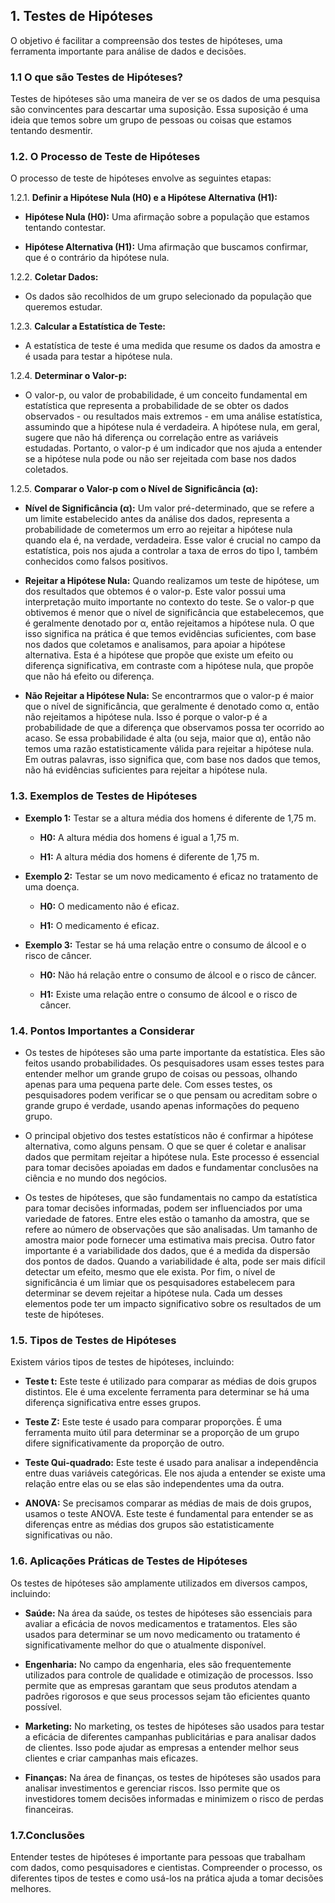 ##  1. Testes de Hipóteses
O objetivo é facilitar a compreensão dos testes de hipóteses, uma ferramenta importante para análise de dados e decisões.

### 1.1 O que são Testes de Hipóteses?

Testes de hipóteses são uma maneira de ver se os dados de uma pesquisa são convincentes para descartar uma suposição. Essa suposição é uma ideia que temos sobre um grupo de pessoas ou coisas que estamos tentando desmentir.

### 1.2. O Processo de Teste de Hipóteses

O processo de teste de hipóteses envolve as seguintes etapas:

1.2.1. **Definir a Hipótese Nula (H0) e a Hipótese Alternativa (H1):**

* **Hipótese Nula (H0):** Uma afirmação sobre a população que estamos tentando contestar.

* **Hipótese Alternativa (H1):** Uma afirmação que buscamos confirmar, que é o contrário da hipótese nula.

1.2.2. **Coletar Dados:**

* Os dados são recolhidos de um grupo selecionado da população que queremos estudar.

1.2.3. **Calcular a Estatística de Teste:**

* A estatística de teste é uma medida que resume os dados da amostra e é usada para testar a hipótese nula.

1.2.4. **Determinar o Valor-p:**

* O valor-p, ou valor de probabilidade, é um conceito fundamental em estatística que representa a probabilidade de se obter os dados observados - ou resultados mais extremos - em uma análise estatística, assumindo que a hipótese nula é verdadeira. A hipótese nula, em geral, sugere que não há diferença ou correlação entre as variáveis estudadas. Portanto, o valor-p é um indicador que nos ajuda a entender se a hipótese nula pode ou não ser rejeitada com base nos dados coletados.

1.2.5. **Comparar o Valor-p com o Nível de Significância (α):**

* **Nível de Significância (α):** Um valor pré-determinado, que se refere a um limite estabelecido antes da análise dos dados, representa a probabilidade de cometermos um erro ao rejeitar a hipótese nula quando ela é, na verdade, verdadeira. Esse valor é crucial no campo da estatística, pois nos ajuda a controlar a taxa de erros do tipo I, também conhecidos como falsos positivos.

* **Rejeitar a Hipótese Nula:** Quando realizamos um teste de hipótese, um dos resultados que obtemos é o valor-p. Este valor possui uma interpretação muito importante no contexto do teste. Se o valor-p que obtivemos é menor que o nível de significância que estabelecemos, que é geralmente denotado por α, então rejeitamos a hipótese nula. O que isso significa na prática é que temos evidências suficientes, com base nos dados que coletamos e analisamos, para apoiar a hipótese alternativa. Esta é a hipótese que propõe que existe um efeito ou diferença significativa, em contraste com a hipótese nula, que propõe que não há efeito ou diferença.

* **Não Rejeitar a Hipótese Nula:** Se encontrarmos que o valor-p é maior que o nível de significância, que geralmente é denotado como α, então não rejeitamos a hipótese nula. Isso é porque o valor-p é a probabilidade de que a diferença que observamos possa ter ocorrido ao acaso. Se essa probabilidade é alta (ou seja, maior que α), então não temos uma razão estatisticamente válida para rejeitar a hipótese nula. Em outras palavras, isso significa que, com base nos dados que temos, não há evidências suficientes para rejeitar a hipótese nula.

### 1.3. Exemplos de Testes de Hipóteses

- **Exemplo 1:** Testar se a altura média dos homens é diferente de 1,75 m.

    * **H0:** A altura média dos homens é igual a 1,75 m.

    * **H1:** A altura média dos homens é diferente de 1,75 m.

- **Exemplo 2:** Testar se um novo medicamento é eficaz no tratamento de uma doença.

    * **H0:** O medicamento não é eficaz.

    * **H1:** O medicamento é eficaz.

- **Exemplo 3:** Testar se há uma relação entre o consumo de álcool e o risco de câncer.

    * **H0:** Não há relação entre o consumo de álcool e o risco de câncer.

    * **H1:** Existe uma relação entre o consumo de álcool e o risco de câncer.

###  1.4. Pontos Importantes a Considerar

- Os testes de hipóteses são uma parte importante da estatística. Eles são feitos usando probabilidades. Os pesquisadores usam esses testes para entender melhor um grande grupo de coisas ou pessoas, olhando apenas para uma pequena parte dele. Com esses testes, os pesquisadores podem verificar se o que pensam ou acreditam sobre o grande grupo é verdade, usando apenas informações do pequeno grupo.

- O principal objetivo dos testes estatísticos não é confirmar a hipótese alternativa, como alguns pensam. O que se quer é coletar e analisar dados que permitam rejeitar a hipótese nula. Este processo é essencial para tomar decisões apoiadas em dados e fundamentar conclusões na ciência e no mundo dos negócios.

- Os testes de hipóteses, que são fundamentais no campo da estatística para tomar decisões informadas, podem ser influenciados por uma variedade de fatores. Entre eles estão o tamanho da amostra, que se refere ao número de observações que são analisadas. Um tamanho de amostra maior pode fornecer uma estimativa mais precisa. Outro fator importante é a variabilidade dos dados, que é a medida da dispersão dos pontos de dados. Quando a variabilidade é alta, pode ser mais difícil detectar um efeito, mesmo que ele exista. Por fim, o nível de significância é um limiar que os pesquisadores estabelecem para determinar se devem rejeitar a hipótese nula. Cada um desses elementos pode ter um impacto significativo sobre os resultados de um teste de hipóteses.

###  1.5. Tipos de Testes de Hipóteses

Existem vários tipos de testes de hipóteses, incluindo:

- **Teste t:** Este teste é utilizado para comparar as médias de dois grupos distintos. Ele é uma excelente ferramenta para determinar se há uma diferença significativa entre esses grupos.
  
- **Teste Z:** Este teste é usado para comparar proporções. É uma ferramenta muito útil para determinar se a proporção de um grupo difere significativamente da proporção de outro.

- **Teste Qui-quadrado:** Este teste é usado para analisar a independência entre duas variáveis categóricas. Ele nos ajuda a entender se existe uma relação entre elas ou se elas são independentes uma da outra.

- **ANOVA:** Se precisamos comparar as médias de mais de dois grupos, usamos o teste ANOVA. Este teste é fundamental para entender se as diferenças entre as médias dos grupos são estatisticamente significativas ou não.

###  1.6. Aplicações Práticas de Testes de Hipóteses

Os testes de hipóteses são amplamente utilizados em diversos campos, incluindo:

- **Saúde:** Na área da saúde, os testes de hipóteses são essenciais para avaliar a eficácia de novos medicamentos e tratamentos. Eles são usados para determinar se um novo medicamento ou tratamento é significativamente melhor do que o atualmente disponível.

- **Engenharia:** No campo da engenharia, eles são frequentemente utilizados para controle de qualidade e otimização de processos. Isso permite que as empresas garantam que seus produtos atendam a padrões rigorosos e que seus processos sejam tão eficientes quanto possível.

- **Marketing:** No marketing, os testes de hipóteses são usados para testar a eficácia de diferentes campanhas publicitárias e para analisar dados de clientes. Isso pode ajudar as empresas a entender melhor seus clientes e criar campanhas mais eficazes.

- **Finanças:** Na área de finanças, os testes de hipóteses são usados para analisar investimentos e gerenciar riscos. Isso permite que os investidores tomem decisões informadas e minimizem o risco de perdas financeiras.

###  1.7.Conclusões

Entender testes de hipóteses é importante para pessoas que trabalham com dados, como pesquisadores e cientistas. Compreender o processo, os diferentes tipos de testes e como usá-los na prática ajuda a tomar decisões melhores.
